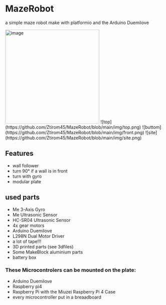 # MazeRobot
a simple maze robot make with platformio and the Arduino Duemilove

<img src="https://github.com/Ztirom45/MazeRobot/blob/main/img/top.png" alt="image" width="300" height="auto">
![top](https://github.com/Ztirom45/MazeRobot/blob/main/img/top.png)
![buttom](https://github.com/Ztirom45/MazeRobot/blob/main/img/front.png)
![site](https://github.com/Ztirom45/MazeRobot/blob/main/img/site.png)


## Features

- wall follower
- turn 90° if a wall is in front
- turn with gyro
- modular plate

## used parts
- Me 3-Axis Gyro
- Me Ultrasonic Sensor
- HC-SR04 Ultrasonic Sensor
- 4x gear motors 
- Arduino Duemilove
- L298N Dual Motor Driver
- a lot of tape!!!
- 3D printed parts (see 3dfiles)
- Some MakeBlock aluminium parts
- battery box

### These Microcontrolers can be mounted on the plate:
- Arduino Duemilove
- Raspberry pi4
- Raspberry Pi with the Miuzei Raspberry Pi 4 Case
- every microcontroller put in a breaadboard


